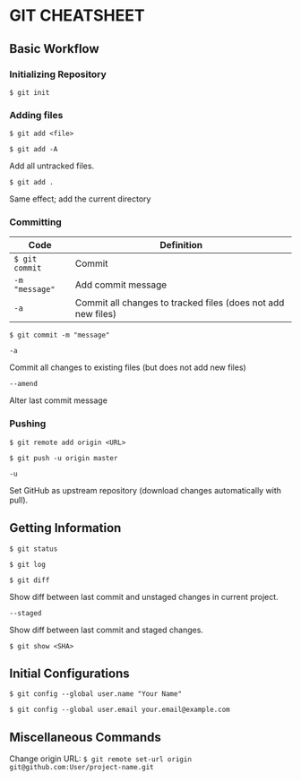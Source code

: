 # GIT CHEATSHEET

## Basic Workflow

### Initializing Repository

`$ git init`

### Adding files

`$ git add <file>`

`$ git add -A`

Add all untracked files.

`$ git add .`

Same effect; add the current directory

### Committing ###

Code|Definition
----|----
`$ git commit`|Commit
`-m "message"`|Add commit message
`-a`|Commit all changes to tracked files (does not add new files)

`$ git commit -m "message"`

`-a`

Commit all changes to existing files (but does not add new files)

`--amend`

Alter last commit message

### Pushing ###

`$ git remote add origin <URL>`

`$ git push -u origin master`

`-u`

Set GitHub as upstream repository (download changes automatically with pull).


## Getting Information

`$ git status`

`$ git log`

`$ git diff`

Show diff between last commit and unstaged changes in current project.

`--staged`

Show diff between last commit and staged changes.

`$ git show <SHA>`

## Initial Configurations

`$ git config --global user.name "Your Name"`

`$ git config --global user.email your.email@example.com`

## Miscellaneous Commands

Change origin URL:
`$ git remote set-url origin git@github.com:User/project-name.git`
